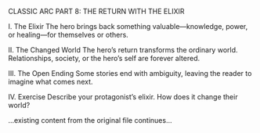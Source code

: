 CLASSIC ARC PART 8: THE RETURN WITH THE ELIXIR

I. The Elixir
The hero brings back something valuable—knowledge, power, or healing—for themselves or others.

II. The Changed World
The hero’s return transforms the ordinary world. Relationships, society, or the hero’s self are forever altered.

III. The Open Ending
Some stories end with ambiguity, leaving the reader to imagine what comes next.

IV. Exercise
Describe your protagonist’s elixir. How does it change their world?

...existing content from the original file continues...
